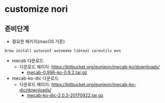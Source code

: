 # customize nori
## 준비단계
* 필요한 패키지(macOS 기준)
```shell
brew install autoconf automake libtool coreutils mvn
```
* mecab 다운로드
  - 다운로드 페이지: https://bitbucket.org/eunjeon/mecab-ko/downloads/
    - [mecab-0.996-ko-0.9.2.tar.gz](https://bitbucket.org/eunjeon/mecab-ko/downloads/mecab-0.996-ko-0.9.2.tar.gz)
* mecab-ko-dic 다운로드
    - 다운로드 페이지: https://bitbucket.org/eunjeon/mecab-ko-dic/downloads/
        - [mecab-ko-dic-2.0.3-20170922.tar.gz](https://bitbucket.org/eunjeon/mecab-ko-dic/downloads/mecab-ko-dic-2.0.3-20170922.tar.gz)
